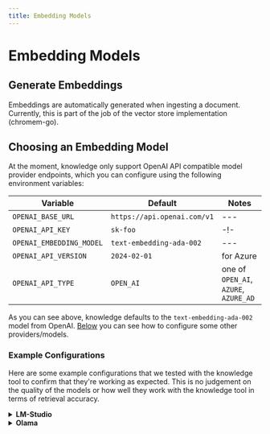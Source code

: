 ```yaml
---
title: Embedding Models
---
```


# Embedding Models

## Generate Embeddings

Embeddings are automatically generated when ingesting a document.
Currently, this is part of the job of the vector store implementation (chromem-go).


## Choosing an Embedding Model

At the moment, knowledge only support OpenAI API compatible model provider endpoints, which you can configure using the following environment variables:

| Variable                 | Default                     | Notes                                 |
|--------------------------|-----------------------------|---------------------------------------|
| `OPENAI_BASE_URL`        | `https://api.openai.com/v1` | ---                                   |
| `OPENAI_API_KEY`         | `sk-foo`                    | -!-                                   |
| `OPENAI_EMBEDDING_MODEL` | `text-embedding-ada-002`    | ---                                   |
| `OPENAI_API_VERSION`     | `2024-02-01`                | for Azure                             |
| `OPENAI_API_TYPE`        | `OPEN_AI`                   | one of `OPEN_AI`, `AZURE`, `AZURE_AD` |

As you can see above, knowledge defaults to the `text-embedding-ada-002` model from OpenAI.
[Below](#example-configurations) you can see how to configure some other providers/models.

### Example Configurations

Here are some example configurations that we tested with the knowledge tool to confirm that they're working as expected.
This is no judgement on the quality of the models or how well they work with the knowledge tool in terms of retrieval accuracy.

<details>
<summary id="example-configurations-lm-studio"><strong>LM-Studio</strong></summary>

LM-Studio failed to return any embeddings if requested concurrently, so we set the parallel threads to 1.
This may change in the future. Tested with LM-Studio v0.2.27.


```dotenv
export OPENAI_BASE_URL=http://localhost:1234/v1
export OPENAI_API_KEY=lm-studio
export OPENAI_EMBEDDING_MODEL="CompendiumLabs/bge-large-en-v1.5-gguf"
export VS_CHROMEM_EMBEDDING_PARALLEL_THREAD="1"
```

::: note

    Running with VS_CHROMEM_EMBEDDING_PARALLEL_THREAD="1" may be really really slow for a large amount of files (or just really large files).

:::

</details>

<details>
<summary id="example-configurations-ollama"><strong>Olama</strong></summary>

Tested with Ollama v0.2.6 (pre-release that introduced OpenAI API compatibility).


```dotenv
export OPENAI_BASE_URL=http://localhost:11434/v1
export OPENAI_EMBEDDING_MODEL="mxbai-embed-large"
```

</details>